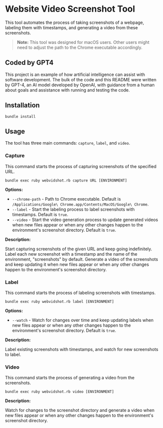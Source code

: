 # Website Video Screenshot Tool

This tool automates the process of taking screenshots of a webpage, labeling them with timestamps, and generating a video from these screenshots.

> **Note:** This tool was designed for macOS users. Other users might need to adjust the path to the Chrome executable accordingly.

## Coded by GPT4

This project is an example of how artificial intelligence can assist with software development. The bulk of the code and this README were written by GPT-4, an AI model developed by OpenAI, with guidance from a human about goals and assistance with running and testing the code.

## Installation

    bundle install


## Usage

The tool has three main commands: `capture`, `label`, and `video`.

### Capture

This command starts the process of capturing screenshots of the specified URL.

    bundle exec ruby webvidshot.rb capture URL [ENVIRONMENT]


**Options:**

- `--chrome-path` - Path to Chrome executable. Default is `/Applications/Google\ Chrome.app/Contents/MacOS/Google\ Chrome`.
- `--label` - Start the labeling process to label screenshots with timestamps. Default is `true`.
- `--video` - Start the video generation process to update generated videos when new files appear or when any other changes happen to the environment's screenshot directory. Default is `true`.

**Description:**

Start capturing screenshots of the given URL and keep going indefinitely. Label each new screenshot with a timestamp and the name of the environment, "screenshots" by default. Generate a video of the screenshots and keep updating it when new files appear or when any other changes happen to the environment's screenshot directory.

### Label

This command starts the process of labeling screenshots with timestamps.

    bundle exec ruby webvidshot.rb label [ENVIRONMENT]


**Options:**

- `--watch` - Watch for changes over time and keep updating labels when new files appear or when any other changes happen to the environment's screenshot directory. Default is `true`.

**Description:**

Label existing screenshots with timestamps, and watch for new screenshots to label.

### Video

This command starts the process of generating a video from the screenshots.

    bundle exec ruby webvidshot.rb video [ENVIRONMENT]

**Description:**

Watch for changes to the screenshot directory and generate a video when new files appear or when any other changes happen to the environment's screenshot directory.

